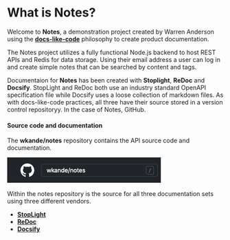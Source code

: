 # What is Notes?

Welcome to **Notes**, a demonstration project created by Warren Anderson using the 
[**docs-like-code**](https://www.docslikecode.com/about/) philosophy to create product documentation. 

The Notes project utilizes a fully functional Node.js 
backend to host REST APIs and Redis for data storage. Using their email address a user can log in and create simple notes that can be searched 
by content and tags.

Documentaion for **Notes** has been created with **Stoplight**, **ReDoc** and **Docsify**. StopLight and ReDoc both use an industry standard OpenAPI specification file while Docsify 
uses a loose collection of markdown files. As with docs-like-code practices, all three have their source stored in a version control repositoryy. In the case of Notes, GitHub.

#### Source code and documentation

The **wkande/notes** repository contains the API source code and documentation. 

[![GitHub Search](../assets/images/github-notes.png)](https://github.com/wkande/notes)

Within the notes repository is the source for all three documentation sets using three different vendors.

- [**StopLight**](https://github.com/wkande/notes-stoplight)
- [**ReDoc**](https://github.com/wkande/notes-redoc)
- [**Docsify**](https://github.com/wkande/notes-docs-v1.1)
